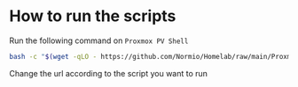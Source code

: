 # How to run the scripts

Run the following command on `Proxmox PV Shell`

```sh
bash -c "$(wget -qLO - https://github.com/Normio/Homelab/raw/main/Proxmox/post-pve-install.sh)"
```

Change the url according to the script you want to run
